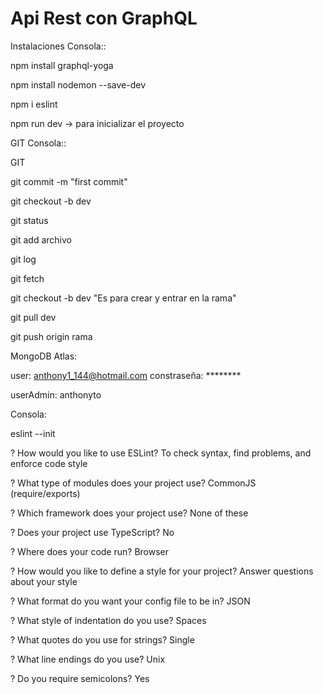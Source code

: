 # Api Rest con GraphQL

Instalaciones Consola::

npm install graphql-yoga

npm install nodemon --save-dev

npm i eslint

npm run dev -> para inicializar el proyecto

GIT Consola::

GIT

git commit -m "first commit"

git checkout -b dev

git status

git add archivo

git log

git fetch

git checkout -b dev "Es para crear y entrar en la rama"

git pull dev

git push origin rama


MongoDB Atlas:

user: anthony1_144@hotmail.com constraseña: ********

userAdmin: anthonyto

Consola:

eslint --init

? How would you like to use ESLint? To check syntax, find problems, and enforce code style

? What type of modules does your project use? CommonJS (require/exports)

? Which framework does your project use? None of these

? Does your project use TypeScript? No

? Where does your code run? Browser

? How would you like to define a style for your project? Answer questions about your style

? What format do you want your config file to be in? JSON

? What style of indentation do you use? Spaces

? What quotes do you use for strings? Single

? What line endings do you use? Unix

? Do you require semicolons? Yes

